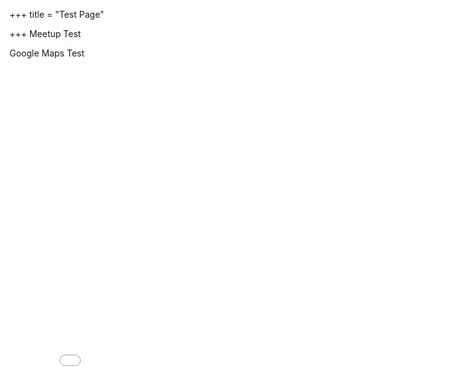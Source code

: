 +++
title = "Test Page"

+++
Meetup Test

Google Maps Test

<iframe width="848" height="500" id="gmap_canvas" src="[https://maps.google.com/maps?q=The%20Band%20Factory,%20Leamington%20Spa,%20CV32&t=&z=17&ie=UTF8&iwloc=&output=embed](https://maps.google.com/maps?q=The%20Band%20Factory,%20Leamington%20Spa,%20CV32&t=&z=17&ie=UTF8&iwloc=&output=embed "https://maps.google.com/maps?q=The%20Band%20Factory,%20Leamington%20Spa,%20CV32&t=&z=17&ie=UTF8&iwloc=&output=embed")" frameborder="0" scrolling="no" marginheight="0" marginwidth="0"></iframe>